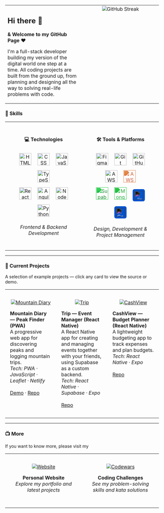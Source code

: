 <table width="100%">
  <tr>
    <td width="50%" valign="top" style="padding-right:1rem;">
      <h2>Hi there 👋</h2>
      <p><strong>&amp; Welcome to my GitHub Page ❤</strong></p>
      <p>I'm a full-stack developer building my version of the digital world one step at a time. All coding projects are built from the ground up, from planning and designing all the way to solving real-life problems with code.</p>
    </td>
    <td width="50%" valign="top" style="text-align:center;">
      <img alt="GitHub Streak" src="https://streak-stats.demolab.com?user=Xixxxi&theme=gruvbox&border_radius=4.5" style="max-width:100%;height:auto;" />
    </td>
  </tr>
</table>

### 🧰 Skills

<table width="100%">
  <tr>
    <td width="50%" valign="top" style="padding:1.5rem;">
      <h4 align="center">💻 Technologies</h4>
      <div align="center" style="margin-top:1rem;">
        <img alt="HTML" width="40px" style="margin:8px;" src="https://cdn.jsdelivr.net/gh/devicons/devicon/icons/html5/html5-plain.svg" />
        <img alt="CSS" width="40px" style="margin:8px;" src="https://cdn.jsdelivr.net/gh/devicons/devicon/icons/css3/css3-plain.svg" />
        <img alt="JavaScript" width="40px" style="margin:8px;" src="https://cdn.jsdelivr.net/gh/devicons/devicon/icons/javascript/javascript-plain.svg" />
        <img alt="TypeScript" width="40px" style="margin:8px;" src="https://cdn.jsdelivr.net/gh/devicons/devicon/icons/typescript/typescript-plain.svg" />
        <br/>
        <img alt="React" width="40px" style="margin:8px;" src="https://cdn.jsdelivr.net/gh/devicons/devicon/icons/react/react-original.svg" />
        <img alt="Angular" width="40px" style="margin:8px;" src="https://cdn.jsdelivr.net/gh/devicons/devicon/icons/angularjs/angularjs-plain.svg" />
        <img alt="NodeJS" width="40px" style="margin:8px;" src="https://cdn.jsdelivr.net/gh/devicons/devicon/icons/nodejs/nodejs-original.svg" />
        <img alt="Python" width="40px" style="margin:8px;" src="https://cdn.jsdelivr.net/gh/devicons/devicon/icons/python/python-plain.svg" />
      </div>
      <p align="center" style="margin-top:1rem;">
        <em>Frontend & Backend Development</em>
      </p>
    </td>
    <td width="50%" valign="top" style="padding:1.5rem;">
      <h4 align="center">🛠️ Tools & Platforms</h4>
      <div align="center" style="margin-top:1rem;">
        <img alt="Figma" width="40px" style="margin:8px;" src="https://cdn.jsdelivr.net/gh/devicons/devicon/icons/figma/figma-original.svg" />
        <img alt="Git" width="40px" style="margin:8px;" src="https://cdn.jsdelivr.net/gh/devicons/devicon/icons/git/git-original.svg" />
        <img alt="GitHub" width="40px" style="margin:8px;" src="https://cdn.jsdelivr.net/gh/devicons/devicon/icons/github/github-original.svg" />
        <img alt="AWS" width="40px" style="margin:8px;" src="https://cdn.jsdelivr.net/npm/simple-icons@v9/icons/amazonaws.svg" />
        <img alt="AWS Lambda" width="40px" style="margin:8px; filter: invert(35%) sepia(84%) saturate(600%) hue-rotate(330deg) brightness(95%) contrast(85%);" src="https://cdn.jsdelivr.net/npm/simple-icons@v9/icons/awslambda.svg" />
        <br/>
        <img alt="Supabase" width="40px" style="margin:8px; filter: invert(36%) sepia(80%) saturate(460%) hue-rotate(80deg) brightness(95%) contrast(90%);" src="https://cdn.jsdelivr.net/npm/simple-icons@v14/icons/supabase.svg" />
        <img alt="MongoDB" width="40px" style="margin:8px; filter: invert(45%) sepia(86%) saturate(455%) hue-rotate(79deg) brightness(97%) contrast(91%);" src="https://cdn.jsdelivr.net/npm/simple-icons@v9/icons/mongodb.svg" />
        <span style="display:inline-flex;align-items:center;justify-content:center;width:40px;height:40px;background:#0052CC;border-radius:6px;margin:8px;">
          <img alt="Jira" width="28px" style="filter: invert(1);" src="https://cdn.jsdelivr.net/npm/simple-icons@v9/icons/jira.svg" />
        </span>
        <span style="display:inline-flex;align-items:center;justify-content:center;width:40px;height:40px;background:#0052CC;border-radius:6px;margin:8px;">
          <img alt="Confluence" width="28px" style="filter: invert(1);" src="https://cdn.jsdelivr.net/npm/simple-icons@v9/icons/confluence.svg" />
        </span>
      </div>
      <p align="center" style="margin-top:1rem;">
        <em>Design, Development & Project Management</em>
      </p>
    </td>
  </tr>
</table>

---

### 🚀 Current Projects

A selection of example projects — click any card to view the source or demo.

<table width="100%">
  <tr>
    <td width="33%" valign="top" style="padding:1rem;">
      <p align="center">
        <a href="https://mountaindiary.netlify.app/" title="Mountain Diary (PWA)">
          <img alt="Mountain Diary" src="https://custom-icon-badges.demolab.com/badge/-Mountain%20Diary-pink?style=for-the-badge&logo=mountain&logoColor=white"/>
        </a>
      </p>
      <p align="left">
        <strong>Mountain Diary — Peak Finder (PWA)</strong><br/>
        A progressive web app for discovering peaks and logging mountain trips.<br/>
        <em>Tech: PWA · JavaScript · Leaflet · Netlify</em><br/><br/>
        <a href="https://mountaindiary.netlify.app/">Demo</a> · <a href="https://github.com/ideacollection/GoHigh">Repo</a>
      </p>
    </td>
    <td width="33%" valign="top" style="padding:1rem;">
      <p align="center">
        <a href="https://github.com/Xixxxi/Trip" title="Trip - Event Manager">
          <img alt="Trip" src="https://custom-icon-badges.demolab.com/badge/-Trip%20(Event%20Manager)-teal?style=for-the-badge&logo=github&logoColor=white"/>
        </a>
      </p>
      <p align="left">
        <strong>Trip — Event Manager (React Native)</strong><br/>
        A React Native app for creating and managing events together with your friends, using Supabase as a custom backend.<br/>
        <em>Tech: React Native · Supabase · Expo</em><br/><br/>
        <a href="https://github.com/Xixxxi/Trip">Repo</a>
      </p>
    </td>
    <td width="33%" valign="top" style="padding:1rem;">
      <p align="center">
        <a href="https://github.com/ideacollection/CashView" title="CashView - Budget Planner">
          <img alt="CashView" src="https://custom-icon-badges.demolab.com/badge/-CashView-orange?style=for-the-badge&logo=github&logoColor=white"/>
        </a>
      </p>
      <p align="left">
        <strong>CashView — Budget Planner (React Native)</strong><br/>
        A lightweight budgeting app to track expenses and plan budgets.<br/>
        <em>Tech: React Native · Expo</em><br/><br/>
        <a href="https://github.com/ideacollection/CashView">Repo</a>
      </p>
    </td>
  </tr>
</table>

---

### 📺 More

If you want to know more, please visit my

<table width="100%">
  <tr>
    <td width="50%" valign="top" style="padding:2rem;text-align:center;">
      <a href="https://www.giannicarozza.com">
        <img alt="Website" title="Website" src="https://custom-icon-badges.demolab.com/badge/-Website-blue?style=for-the-badge&logo=home&logoColor=white&labelColor=0066cc&color=0080ff"/>
      </a>
      <p align="center" style="margin-top:1rem;">
        <strong>Personal Website</strong><br/>
        <em>Explore my portfolio and latest projects</em>
      </p>
    </td>
    <td width="50%" valign="top" style="padding:2rem;text-align:center;">
      <a href="https://www.codewars.com/users/Xixxxi">
        <img alt="Codewars" title="Codewars" src="https://custom-icon-badges.demolab.com/badge/-Codewars-red?style=for-the-badge&logo=codewars&logoColor=white&labelColor=cc0000&color=ff1a1a"/>
      </a>
      <p align="center" style="margin-top:1rem;">
        <strong>Coding Challenges</strong><br/>
        <em>See my problem-solving skills and kata solutions</em>
      </p>
    </td>
  </tr>
</table>

#

<!-- ### 📊 Stats

![G's GitHub stats](https://github-readme-stats.vercel.app/api?username=Xixxxi&show_icons=true&theme=gruvbox)

![GitHub Streak](https://streak-stats.demolab.com?user=Xixxxi&theme=gruvbox&border_radius=4.5) -->

<!-- [<img src="https://custom-icon-badges.demolab.com/badge/-Website-blue?style=for-the-badge&logo=home&logoColor=white"/>](https://www.giannicarozza.com) -->
